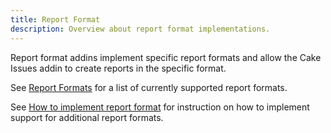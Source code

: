```yaml
---
title: Report Format
description: Overview about report format implementations.
---
```


Report format addins implement specific report formats and allow the
Cake Issues addin to create reports in the specific format.

See [Report Formats] for a list of currently supported report formats.

See [How to implement report format] for instruction on how to implement support for
additional report formats.

[Report Formats]: ../report-formats/index.md
[How to implement report format]: ../extending/report-format/overview.md
